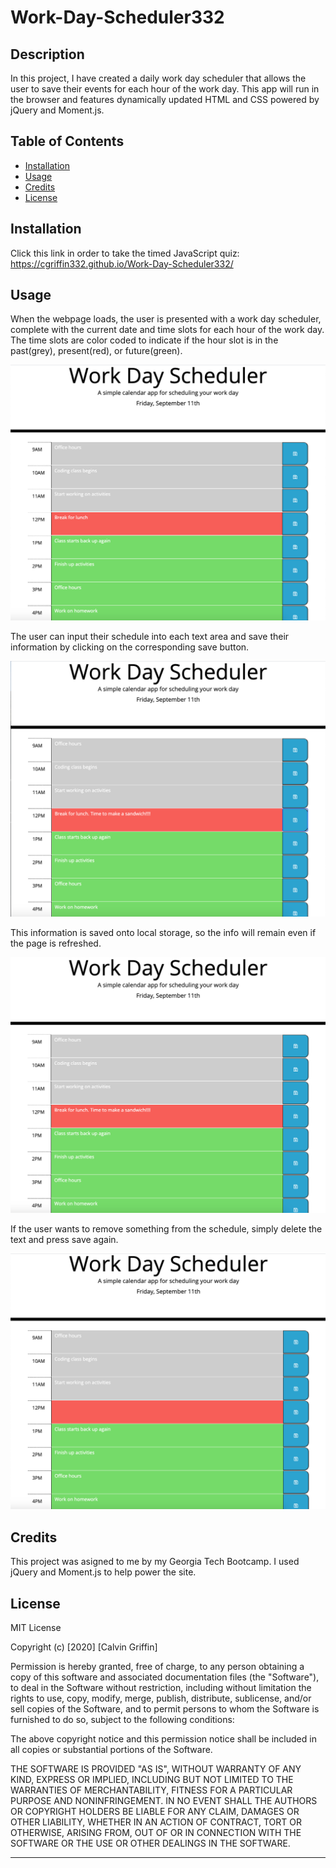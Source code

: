 # Work-Day-Scheduler332

## Description

In this project, I have created a daily work day scheduler that allows the user to save their events for each hour of the work day.  This app will run in the browser and features dynamically updated HTML and CSS powered by jQuery and Moment.js.

## Table of Contents

- [Installation](#installation)
- [Usage](#usage)
- [Credits](#credits)
- [License](#license)

## Installation

Click this link in order to take the timed JavaScript quiz:
https://cgriffin332.github.io/Work-Day-Scheduler332/

## Usage

When the webpage loads, the user is presented with a work day scheduler, complete with the current date and time slots for each hour of the work day. The time slots are color coded to indicate if the hour slot is in the past(grey), present(red), or future(green).

![Image of Scheduler](./assets/images/1.png)

The user can input their schedule into each text area and save their information by clicking on the corresponding save button.

![Image of New Saved Info](./assets/images/2.png)

This information is saved onto local storage, so the info will remain even if the page is refreshed.

![Image of Refreshed Page](./assets/images/3.png)

If the user wants to remove something from the schedule, simply delete the text and press save again.

![Image of Deleted Info](./assets/images/4.png)



## Credits

This project was asigned to me by my Georgia Tech Bootcamp. I used jQuery and Moment.js to help power the site.

## License

MIT License

Copyright (c) [2020] [Calvin Griffin]

Permission is hereby granted, free of charge, to any person obtaining a copy
of this software and associated documentation files (the "Software"), to deal
in the Software without restriction, including without limitation the rights
to use, copy, modify, merge, publish, distribute, sublicense, and/or sell
copies of the Software, and to permit persons to whom the Software is
furnished to do so, subject to the following conditions:

The above copyright notice and this permission notice shall be included in all
copies or substantial portions of the Software.

THE SOFTWARE IS PROVIDED "AS IS", WITHOUT WARRANTY OF ANY KIND, EXPRESS OR
IMPLIED, INCLUDING BUT NOT LIMITED TO THE WARRANTIES OF MERCHANTABILITY,
FITNESS FOR A PARTICULAR PURPOSE AND NONINFRINGEMENT. IN NO EVENT SHALL THE
AUTHORS OR COPYRIGHT HOLDERS BE LIABLE FOR ANY CLAIM, DAMAGES OR OTHER
LIABILITY, WHETHER IN AN ACTION OF CONTRACT, TORT OR OTHERWISE, ARISING FROM,
OUT OF OR IN CONNECTION WITH THE SOFTWARE OR THE USE OR OTHER DEALINGS IN THE
SOFTWARE.

---